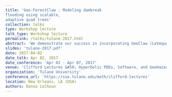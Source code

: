 ```yaml
---
title: 'Geo-ForestClaw : Modeling dambreak
flooding using scalable,
adaptive quad trees'
collection: talks
type: Workshop lecture
talk_type: Workshop lecture
permalink: /talks/tulane-2017.html
abstract: 'We demonstrate our success in incorporating GeoClaw (LeVeque, George, Berger, Mandli), a widely used code for simulation tsunamis, debris flow, flooding, storm surges and so on, into ForestClaw, an adaptive quadtree code based on the highly scalable library p4est (C. Burstedde).  This new adaptive mesh framework allows us to run GeoClaw simulations on large scale parallel computing environments, and achieve resolutions not available on a desktop computers.  We will demonstrate results from recent tsumami events, as well as an historical dam break problem.`'
slides: 'tulane-2017.pdf'
date: 2017-04-02
date_talk: Apr 02, 2017
date_conference: 'Apr 02 - Apr 07, 2017'
venue: 'Clifford Lectures &#58; Hyperbolic PDEs, Software, and GeoHazard Applications'
organization: 'Tulane University'
conference_url: 'https://sse.tulane.edu/math/clifford-lectures'
location: New Orleans, LA (USA)
authors: Donna Calhoun
---
```

